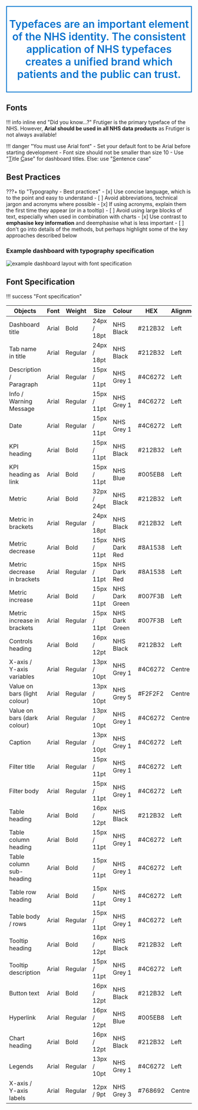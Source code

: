 <div style="background-color:white; padding-inline: 2px; padding-block: 2px; border: 2px solid #0072CE;">
<p style="color: #0072CE; font-size: 28px; font-weight:600; text-align:center">
Typefaces are an important element of the NHS identity. The consistent application of NHS typefaces creates a unified brand which patients and the public can trust.</p>
</div>


## Fonts
!!! info inline end "Did you know...?"
    Frutiger is the primary typeface of the NHS. However, **Arial should be used in all NHS data products** as Frutiger is not always available!

!!! danger "You must use Arial font"
    - Set your default font to be Arial before starting development
    - Font size should not be smaller than size 10
    - Use "<ins>T</ins>itle <ins>C</ins>ase" for dashboard titles. Else: use "<ins>S</ins>entence case" 


## Best Practices

???+ tip "Typography - Best practices"
    - [x] Use concise language, which is to the point and easy to understand
    - [ ] Avoid abbreviations, technical jargon and acronyms where possible
    - [x] If using acronyms, explain them the first time they appear (or in a tooltip)
    - [ ] Avoid using large blocks of text, especially when used in combination with charts
    - [x] Use contrast to **emphasise key information** and deemphasise what is less important
    - [ ] don't go into details of the methods, but perhaps highlight some of the key approaches described below

### Example dashboard with typography specification

![example dashboard layout with font specification](images/font-specification-example.PNG "Example dashboard layout with NHS Font specification applied")

## Font Specification

!!! success "Font specification"

| **Objects**                  | **Font** | **Weight** | **Size**    | **Colour**     | **HEX**      | **Alignment** |
|------------------------------|----------|------------|-------------|----------------|--------------|---------------|
| Dashboard title              | Arial    | Bold       | 24px / 18pt | NHS Black      | #212B32      | Left          |
| Tab name in title            | Arial    | Regular    | 24px / 18pt | NHS Black      | #212B32      | Left          |
| Description / Paragraph      | Arial    | Regular    | 15px / 11pt | NHS Grey 1     | #4C6272      | Left          |
| Info / Warning Message       | Arial    | Regular    | 15px / 11pt | NHS Grey 1     | #4C6272      | Left          |
| Date                         | Arial    | Regular    | 15px / 11pt | NHS Grey 1     | #4C6272      | Left          |
| KPI heading                  | Arial    | Bold       | 15px / 11pt | NHS Black      | #212B32      | Left          |
| KPI heading as link          | Arial    | Bold       | 15px / 11pt | NHS Blue       | #005EB8      | Left          |
| Metric                       | Arial    | Bold       | 32px / 24pt | NHS Black      | #212B32      | Left          |
| Metric in brackets           | Arial    | Regular    | 24px / 18pt | NHS Black      | #212B32      | Left          |
| Metric decrease              | Arial    | Bold       | 15px / 11pt | NHS Dark Red   | #8A1538      | Left          |
| Metric decrease in brackets  | Arial    | Regular    | 15px / 11pt | NHS Dark Red   | #8A1538      | Left          |
| Metric increase              | Arial    | Bold       | 15px / 11pt | NHS Dark Green | #007F3B      | Left          |
| Metric increase in brackets  | Arial    | Regular    | 15px / 11pt | NHS Dark Green | #007F3B      | Left          |
| Controls heading             | Arial    | Bold       | 16px / 12pt | NHS Black      | #212B32      | Left          |
| X-axis / Y-axis variables    | Arial    | Regular    | 13px / 10pt | NHS Grey 1     | #4C6272      | Centre        |
| Value on bars (light colour) | Arial    | Regular    | 13px / 10pt | NHS Grey 5     | #F2F2F2      | Centre        |
| Value on bars (dark colour)  | Arial    | Regular    | 13px / 10pt | NHS Grey 1     | #4C6272      | Centre        |
| Caption                      | Arial    | Regular    | 13px / 10pt | NHS Grey 1     | #4C6272      | Left          |
| Filter title                 | Arial    | Regular    | 15px / 11pt | NHS Grey 1     | #4C6272      | Left          |
| Filter body                  | Arial    | Regular    | 15px / 11pt | NHS Grey 1     | #4C6272      | Left          |
| Table heading                | Arial    | Bold       | 16px / 12pt | NHS Black      | #212B32      | Left          |
| Table column heading         | Arial    | Bold       | 15px / 11pt | NHS Grey 1     | #4C6272      | Left          |
| Table column sub-heading     | Arial    | Bold       | 15px / 11pt | NHS Grey 1     | #4C6272      | Left          |
| Table row heading            | Arial    | Bold       | 15px / 11pt | NHS Grey 1     | #4C6272      | Left          |
| Table body / rows            | Arial    | Regular    | 15px / 11pt | NHS Grey 1     | #4C6272      | Left          |
| Tooltip heading              | Arial    | Bold       | 16px / 12pt | NHS Black      | #212B32      | Left          |
| Tooltip description          | Arial    | Regular    | 15px / 11pt | NHS Grey 1     | #4C6272      | Left          |
| Button text                  | Arial    | Bold       | 16px / 12pt | NHS Black      | #212B32      | Left          |
| Hyperlink                    | Arial    | Regular    | 16px / 12pt | NHS Blue       | #005EB8      | Left          |
| Chart heading                | Arial    | Bold       | 16px / 12pt | NHS Black      | #212B32      | Left          |
| Legends                      | Arial    | Regular    | 13px / 10pt | NHS Grey 1     | #4C6272      | Left          |
| X-axis / Y-axis labels       | Arial    | Regular    | 12px / 9pt  | NHS Grey 3     | #768692      | Centre        |
